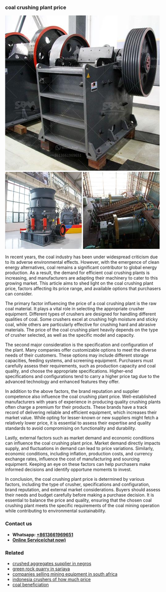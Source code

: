 <h3>coal crushing plant price</h3><img src='1708332603.jpg' alt=''><p>In recent years, the coal industry has been under widespread criticism due to its adverse environmental effects. However, with the emergence of clean energy alternatives, coal remains a significant contributor to global energy production. As a result, the demand for efficient coal crushing plants is increasing, and manufacturers are adapting their machinery to cater to this growing market. This article aims to shed light on the coal crushing plant price, factors affecting its price range, and available options that purchasers can consider.</p><p>The primary factor influencing the price of a coal crushing plant is the raw coal material. It plays a vital role in selecting the appropriate crusher equipment. Different types of crushers are designed for handling different qualities of coal. Some crushers excel at crushing high moisture and sticky coal, while others are particularly effective for crushing hard and abrasive materials. The price of the coal crushing plant heavily depends on the type of crusher selected, as well as the specific model and capacity.</p><p>The second major consideration is the specification and configuration of the plant. Many companies offer customizable options to meet the diverse needs of their customers. These options may include different storage capacities, feeding systems, and screening equipment. Purchasers must carefully assess their requirements, such as production capacity and coal quality, and choose the appropriate specifications. Higher-end specifications and configurations tend to carry a higher price tag due to the advanced technology and enhanced features they offer.</p><p>In addition to the above factors, the brand reputation and supplier competence also influence the coal crushing plant price. Well-established manufacturers with years of experience in producing quality crushing plants often charge a premium for their products. These brands have a track record of delivering reliable and efficient equipment, which increases their market value. While opting for lesser-known or new suppliers might fetch a relatively lower price, it is essential to assess their expertise and quality standards to avoid compromising on functionality and durability.</p><p>Lastly, external factors such as market demand and economic conditions can influence the coal crushing plant price. Market demand directly impacts supply, and fluctuations in demand can lead to price variations. Similarly, economic conditions, including inflation, production costs, and currency exchange rates, influence the cost of manufacturing and sourcing equipment. Keeping an eye on these factors can help purchasers make informed decisions and identify opportune moments to invest.</p><p>In conclusion, the coal crushing plant price is determined by various factors, including the type of crusher, specifications and configuration, brand reputation, and external market considerations. Buyers should assess their needs and budget carefully before making a purchase decision. It is essential to balance the price and quality, ensuring that the chosen coal crushing plant meets the specific requirements of the coal mining operation while contributing to environmental sustainability.</p><h3>Contact us</h3><ul><li><strong>Whatsapp:&nbsp;<a href="https://wa.me/8613661969651">+8613661969651</a></strong></li><li><a href="https://swt.shibang-china.com/?git&amp;zhl&amp;coal crushing plant price"><strong>Online Service(chat now)</strong></a></li></ul><h3>Related</h3><ul><li><a href='crushed aggregates supplier in negros.md'>crushed aggregates supplier in negros</a></li><li><a href='green rock quarry in sariaya.md'>green rock quarry in sariaya</a></li><li><a href='companies selling mining equipment in south africa.md'>companies selling mining equipment in south africa</a></li><li><a href='indonesia crushers of how much price.md'>indonesia crushers of how much price</a></li><li><a href='coal beneficiation.md'>coal beneficiation</a></li></ul>